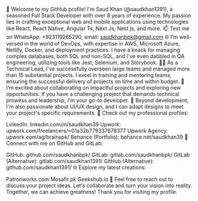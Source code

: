 
👋 Welcome to my GitHub profile! I'm Saud Khan (@saudkhan1391), a seasoned Full Stack Developer with over 8 years of experience. My passion lies in crafting exceptional web and mobile applications using technologies like React, React Native, Angular Ts, Next Js, Nest js, and more.
📫 Text me on WhatsApp: +923119265290, email: saudkhanbpk@gmail.com
🌐 I'm well-versed in the world of DevOps, with expertise in AWS, Microsoft Azure, Netlify, Docker, and deployment practices. I have a knack for managing complex databases, both SQL and non-SQL, and I've even dabbled in QA engineering, utilizing tools like Jest, Selenium, and Storybook.
👨‍💼 As a Technical Lead, I've successfully overseen large teams and managed more than 15 substantial projects. I excel in training and mentoring teams, ensuring the successful delivery of projects on time and within budget.
🚀 I'm excited about collaborating on impactful projects and exploring new opportunities. If you have a challenging project that demands technical prowess and leadership, I'm your go-to developer.
🎨 Beyond development, I'm also passionate about UI/UX design, and I can adapt designs to meet your project's specific requirements.
💼 Check out my professional profiles:

LinkedIn: linkedin.com/in/saudkhan39
Upwork: upwork.com/freelancers/~01a32b779337878377
Upwork Agency: upwork.com/ag/brainspk/
Behance (Portfolio): behance.net/saudkhan39
🔗 Connect with me on GitHub and GitLab:

GitHub: github.com/saudkhanbpk/
GitLab: gitlab.com/saudkhanbpk/
GitLab (Alternative): gitlab.com/saudkhan1391/
GitHub (Alternative): github.com/saudkhan1391/
🌐 Explore my latest creations:

Patronworks.com
Mosafir.pk
Geekshub.io
💬 Feel free to reach out to discuss your project ideas. Let's collaborate and turn your vision into reality. Together, we can achieve greatness! Thank you for visiting my profile.

